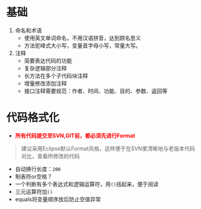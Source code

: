 # 基础

 
1. 命名和术语
   + 使用英文单词命名，不用汉语拼音，达到顾名思义
   + 方法驼峰式大小写，变量首字母小写，常量大写。
2. 注释
   + 简要表达代码的功能
   + 复杂逻辑部分注释
   + 长方法在多个子代码块注释
   + 增量修改添加注释
   + 接口注释需要规范：作者、时间、功能、目的、参数、返回等
 
# **代码格式化**
 
* <font color="red">**所有代码提交至SVN,GIT前，都必须先进行Format**</font>
 
> 建议采用Eclipse默认Format风格，这样便于在SVN里清晰地与老版本代码对比，查看所修改的代码
 
* 自动换行长度：`200`
* 制表符or空格？
* 一个判断有多个表达式和逻辑运算符，用`()`括起来，便于阅读
* 三元运算符加`()`
* equals将变量顺序放后防止空值异常